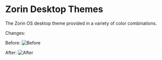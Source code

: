 # Zorin Desktop Themes

The Zorin OS desktop theme provided in a variety of color combinations.

Changes:

Before:
![Before](./assets/Before/Before.psd)

After:
![After](./assets/After/After.psd)
